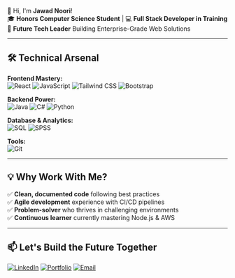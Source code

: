 👋 Hi, I'm **Jawad Noori**!  
🎓 **Honors Computer Science Student** | 💻 **Full Stack Developer in Training**  
🚀 **Future Tech Leader** Building Enterprise-Grade Web Solutions

---

## 🛠️ **Technical Arsenal**  

**Frontend Mastery:**  
![React](https://img.shields.io/badge/React-Expert-61DAFB?style=flat&logo=react&logoColor=black)
![JavaScript](https://img.shields.io/badge/JavaScript-ES6+-F7DF1E?style=flat&logo=javascript&logoColor=black)
![Tailwind CSS](https://img.shields.io/badge/Tailwind_CSS-Pro-06B6D4?style=flat&logo=tailwind-css&logoColor=white)
![Bootstrap](https://img.shields.io/badge/Bootstrap-5-7952B3?style=flat&logo=bootstrap&logoColor=white)

**Backend Power:**  
![Java](https://img.shields.io/badge/Java-Spring_Boot_Experience-ED8B00?style=flat&logo=openjdk&logoColor=white)
![C#](https://img.shields.io/badge/C%23-.NET_Core-239120?style=flat&logo=c-sharp&logoColor=white)
![Python](https://img.shields.io/badge/Python-Django_Flask-3776AB?style=flat&logo=python&logoColor=white)

**Database & Analytics:**  
![SQL](https://img.shields.io/badge/SQL-Query_Optimization-4479A1?style=flat&logo=mysql&logoColor=white)
![SPSS](https://img.shields.io/badge/SPSS-Data_Analysis-FF6F00?style=flat&logo=ibm&logoColor=white)

**Tools:**  
![Git](https://img.shields.io/badge/Git-GitHub_Actions-F05032?style=flat&logo=git&logoColor=white)

---

## 💡 **Why Work With Me?**  

✅ **Clean, documented code** following best practices  
✅ **Agile development** experience with CI/CD pipelines  
✅ **Problem-solver** who thrives in challenging environments  
✅ **Continuous learner** currently mastering Node.js & AWS  

---

## 📫 **Let's Build the Future Together**  

[![LinkedIn](https://img.shields.io/badge/Let's%20Connect%20on%20LinkedIn-0A66C2?style=for-the-badge&logo=linkedin&logoColor=white)](https://www.linkedin.com/in/jawadnoori1/)
[![Portfolio](https://img.shields.io/badge/Explore%20My%20Portfolio-4285F4?style=for-the-badge&logo=google-chrome&logoColor=white)](https://jawadnoori.co.uk)
[![Email](https://img.shields.io/badge/Email%20Me-FF6B6B?style=for-the-badge&logo=gmail&logoColor=white)](mailto:jawadnoori1@outlook.com)
